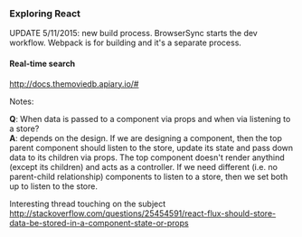 ### Exploring React
UPDATE 5/11/2015: new build process. BrowserSync starts the dev workflow. Webpack is for building and it's a separate process.

#### Real-time search
http://docs.themoviedb.apiary.io/#

Notes:

**Q**: When data is passed to a component via props and when via listening to a store?    
**A**: depends on the design. If we are designing a component, then the top parent component should listen to the store, update its state and pass down data to its children via props. The top component doesn't render anythind (except its children) and acts as a controller. If we need different (i.e. no parent-child relationship) components to listen to a store, then we set both up to listen to the store. 

Interesting thread touching on the subject http://stackoverflow.com/questions/25454591/react-flux-should-store-data-be-stored-in-a-component-state-or-props
